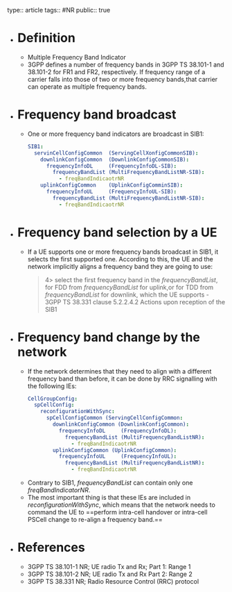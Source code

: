 type:: article
tags:: #NR
public:: true

- # Definition
	- Multiple Frequency Band Indicator
	- 3GPP defines a number of frequency bands in 3GPP TS 38.101-1 and 38.101-2 for FR1 and FR2, respectively. If frequency range of a carrier falls into those of two or more frequency bands,that carrier can operate as multiple frequency bands.
- # Frequency band broadcast
	- One or more frequency band indicators are broadcast in SIB1:
	  ```yml
	  SIB1:
	    servinCellConfigCommon  (ServingCellXonfigCommonSIB):
	      downlinkConfigCommon  (DownlinkConfigCommonSIB):
	        frequencyInfoDL     (FrequencyInfoDL-SIB):
	          frequencyBandList (MultiFrequencyBandListNR-SIB):
	            - freqBandIndicaotrNR
	      uplinkConfigCommon    (UplinkConfigComminSIB):
	        frequencyInfoUL     (FrequencyInfoUL-SIB):
	          frequencyBandList (MultiFrequencyBandListNR-SIB):
	            - freqBandIndicaotrNR
	  ```
- # Frequency band selection by a UE
	- If a UE supports one or more frequency bands broadcast in SIB1, it selects the first supported one. According to this, the UE and the network implicitly aligns a frequency band they are going to use:
	  > 4> select the first frequency band in the _frequencyBandList_, for FDD from _frequencyBandList_ for uplink,or for TDD from _frequencyBandList_ for downlink, which the UE supports - 3GPP TS 38.331 clause 5.2.2.4.2  Actions upon reception of the SIB1
- # Frequency band change by the network
	- If the network determines that they need to align with a different frequency band than before, it can be done by RRC signalling with the following IEs:
	  ```yml
	  CellGroupConfig:
	    spCellConfig:
	      reconfigurationWithSync:
	        spCellConfigCommon (ServingCellConfigCommon:
	          downlinkConfigCommon (DownlinkConfigCommon):
	            frequencyInfoDL     (FrequencyInfoDL):
	              frequencyBandList (MultiFrequencyBandListNR):
	                - freqBandIndicaotrNR
	          uplinkConfigCommon (UplinkConfigCommon):
	            frequencyInfoUL     (FrequencyInfoUL):
	              frequencyBandList (MultiFrequencyBandListNR):
	                - freqBandIndicaotrNR
	  ```
	- Contrary to SIB1, _frequencyBandList_ can contain only one _freqBandIndicatorNR_.
	- The most important thing is that these IEs are included in _reconfigurationWithSync_, which means that the network needs to command the UE to ==perform intra-cell handover or intra-cell PSCell change to re-align a frequency band.==
- # References
	- 3GPP TS 38.101-1 NR; UE radio Tx and Rx; Part 1: Range 1
	- 3GPP TS 38.101-2 NR; UE radio Tx and Rx Part 2: Range 2
	- 3GPP TS 38.331 NR; Radio Resource Control (RRC) protocol
